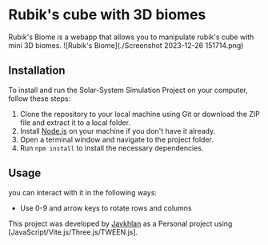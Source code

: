 # Rubik's cube with 3D biomes

Rubik's Biome is a webapp that allows you to manipulate rubik's cube with mini 3D biomes.
![Rubik's Biome](./Screenshot 2023-12-26 151714.png)

## Installation

To install and run the Solar-System Simulation Project on your computer, follow these steps:

1. Clone the repository to your local machine using Git or download the ZIP file and extract it to a local folder.
2. Install [Node.js](https://nodejs.org/) on your machine if you don't have it already.
3. Open a terminal window and navigate to the project folder.
4. Run `npm install` to install the necessary dependencies.

## Usage

you can interact with it in the following ways:

- Use 0-9 and arrow keys to rotate rows and columns



This project was developed by [Javkhlan](https://github.com/Skitarii11) as a Personal project using [JavaScript/Vite.js/Three.js/TWEEN.js].
